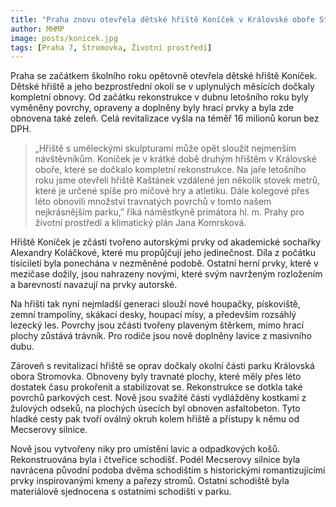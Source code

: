 ```yaml
---
title: "Praha znovu otevřela dětské hřiště Koníček v Královské oboře Stromovka"
author: MHMP
image: posts/konicek.jpg
tags: [Praha 7, Stromovka, Životní prostředí]
---
```


Praha se začátkem školního roku opětovně otevřela dětské hřiště Koníček. Dětské hřiště a jeho bezprostřední okolí se v uplynulých měsících dočkaly kompletní obnovy. Od začátku rekonstrukce v dubnu letošního roku byly vyměněny povrchy, opraveny a doplněny byly hrací prvky a byla zde obnovena také zeleň. Celá revitalizace vyšla na téměř 16 milionů korun bez DPH.

> „Hřiště s uměleckými skulpturami může opět sloužit nejmenším návštěvníkům. Koníček je v krátké době druhým hřištěm v Královské oboře, které se dočkalo kompletní rekonstrukce. Na jaře letošního roku jsme otevřeli hřiště Kaštánek vzdálené jen několik stovek metrů, které je určené spíše pro míčové hry a atletiku. Dále kolegové přes léto obnovili množství travnatých povrchů v tomto našem nejkrásnějším parku,” říká náměstkyně primátora hl. m. Prahy pro životní prostředí a klimatický plán Jana Komrsková.

Hřiště Koníček je zčásti tvořeno autorskými prvky od akademické sochařky Alexandry Koláčkové, které mu propůjčují jeho jedinečnost. Díla z počátku tisíciletí byla ponechána v nezměněné podobě. Ostatní herní prvky, které v mezičase dožily, jsou nahrazeny novými, které svým navrženým rozložením a barevností navazují na prvky autorské. 

Na hřišti tak nyní nejmladší generaci slouží nové houpačky, pískoviště, zemní trampolíny, skákací desky, houpací mísy, a především rozsáhlý lezecký les. Povrchy jsou zčásti tvořeny plaveným štěrkem, mimo hrací plochy zůstává trávník. Pro rodiče jsou nově doplněny lavice z masivního dubu. 

Zároveň s revitalizací hřiště se oprav dočkaly okolní části parku Královská obora Stromovka. Obnoveny byly travnaté plochy, které měly přes léto dostatek času prokořenit a stabilizovat se. Rekonstrukce se dotkla také povrchů parkových cest. Nově jsou svažité části vydlážděny kostkami z žulových odseků, na plochých úsecích byl obnoven asfaltobeton. Tyto hladké cesty pak tvoří oválný okruh kolem hřiště a přístupy k němu od Mecserovy silnice. 

Nově jsou vytvořeny niky pro umístění lavic a odpadkových košů. Rekonstruována byla i čtveřice schodišť. Podél Mecserovy silnice byla navrácena původní podoba dvěma schodištím s historickými romantizujícími prvky inspirovanými kmeny a pařezy stromů. Ostatní schodiště byla materiálově sjednocena s ostatními schodišti v parku. 

